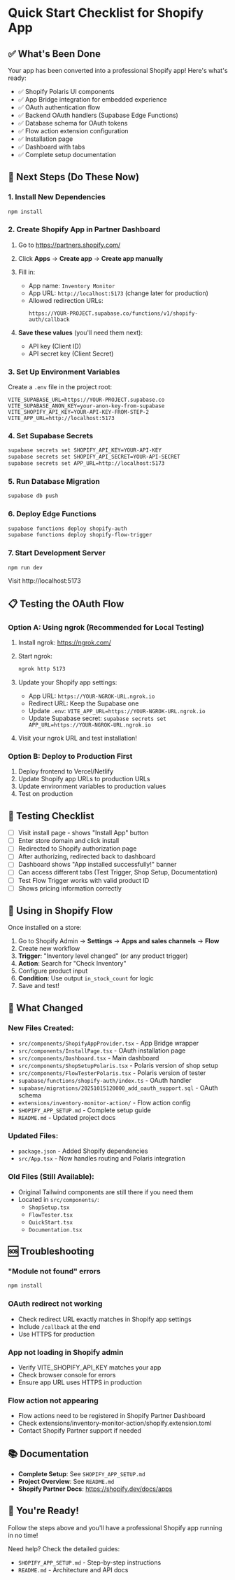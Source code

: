 # Quick Start Checklist for Shopify App

## ✅ What's Been Done

Your app has been converted into a professional Shopify app! Here's what's ready:

- ✅ Shopify Polaris UI components
- ✅ App Bridge integration for embedded experience
- ✅ OAuth authentication flow
- ✅ Backend OAuth handlers (Supabase Edge Functions)
- ✅ Database schema for OAuth tokens
- ✅ Flow action extension configuration
- ✅ Installation page
- ✅ Dashboard with tabs
- ✅ Complete setup documentation

## 🚀 Next Steps (Do These Now)

### 1. Install New Dependencies
```bash
npm install
```

### 2. Create Shopify App in Partner Dashboard

1. Go to https://partners.shopify.com/
2. Click **Apps** → **Create app** → **Create app manually**
3. Fill in:
   - App name: `Inventory Monitor`
   - App URL: `http://localhost:5173` (change later for production)
   - Allowed redirection URLs: 
     ```
     https://YOUR-PROJECT.supabase.co/functions/v1/shopify-auth/callback
     ```

4. **Save these values** (you'll need them next):
   - API key (Client ID)
   - API secret key (Client Secret)

### 3. Set Up Environment Variables

Create a `.env` file in the project root:

```env
VITE_SUPABASE_URL=https://YOUR-PROJECT.supabase.co
VITE_SUPABASE_ANON_KEY=your-anon-key-from-supabase
VITE_SHOPIFY_API_KEY=YOUR-API-KEY-FROM-STEP-2
VITE_APP_URL=http://localhost:5173
```

### 4. Set Supabase Secrets

```bash
supabase secrets set SHOPIFY_API_KEY=YOUR-API-KEY
supabase secrets set SHOPIFY_API_SECRET=YOUR-API-SECRET
supabase secrets set APP_URL=http://localhost:5173
```

### 5. Run Database Migration

```bash
supabase db push
```

### 6. Deploy Edge Functions

```bash
supabase functions deploy shopify-auth
supabase functions deploy shopify-flow-trigger
```

### 7. Start Development Server

```bash
npm run dev
```

Visit http://localhost:5173

## 📋 Testing the OAuth Flow

### Option A: Using ngrok (Recommended for Local Testing)

1. Install ngrok: https://ngrok.com/
2. Start ngrok:
   ```bash
   ngrok http 5173
   ```
3. Update your Shopify app settings:
   - App URL: `https://YOUR-NGROK-URL.ngrok.io`
   - Redirect URL: Keep the Supabase one
   - Update `.env`: `VITE_APP_URL=https://YOUR-NGROK-URL.ngrok.io`
   - Update Supabase secret: `supabase secrets set APP_URL=https://YOUR-NGROK-URL.ngrok.io`

4. Visit your ngrok URL and test installation!

### Option B: Deploy to Production First

1. Deploy frontend to Vercel/Netlify
2. Update Shopify app URLs to production URLs
3. Update environment variables to production values
4. Test on production

## 🧪 Testing Checklist

- [ ] Visit install page - shows "Install App" button
- [ ] Enter store domain and click install
- [ ] Redirected to Shopify authorization page
- [ ] After authorizing, redirected back to dashboard
- [ ] Dashboard shows "App installed successfully!" banner
- [ ] Can access different tabs (Test Trigger, Shop Setup, Documentation)
- [ ] Test Flow Trigger works with valid product ID
- [ ] Shows pricing information correctly

## 📱 Using in Shopify Flow

Once installed on a store:

1. Go to Shopify Admin → **Settings** → **Apps and sales channels** → **Flow**
2. Create new workflow
3. **Trigger**: "Inventory level changed" (or any product trigger)
4. **Action**: Search for "Check Inventory"
5. Configure product input
6. **Condition**: Use output `in_stock_count` for logic
7. Save and test!

## 🎨 What Changed

### New Files Created:
- `src/components/ShopifyAppProvider.tsx` - App Bridge wrapper
- `src/components/InstallPage.tsx` - OAuth installation page
- `src/components/Dashboard.tsx` - Main dashboard
- `src/components/ShopSetupPolaris.tsx` - Polaris version of shop setup
- `src/components/FlowTesterPolaris.tsx` - Polaris version of tester
- `supabase/functions/shopify-auth/index.ts` - OAuth handler
- `supabase/migrations/20251015120000_add_oauth_support.sql` - OAuth schema
- `extensions/inventory-monitor-action/` - Flow action config
- `SHOPIFY_APP_SETUP.md` - Complete setup guide
- `README.md` - Updated project docs

### Updated Files:
- `package.json` - Added Shopify dependencies
- `src/App.tsx` - Now handles routing and Polaris integration

### Old Files (Still Available):
- Original Tailwind components are still there if you need them
- Located in `src/components/`:
  - `ShopSetup.tsx`
  - `FlowTester.tsx`
  - `QuickStart.tsx`
  - `Documentation.tsx`

## 🆘 Troubleshooting

### "Module not found" errors
```bash
npm install
```

### OAuth redirect not working
- Check redirect URL exactly matches in Shopify app settings
- Include `/callback` at the end
- Use HTTPS for production

### App not loading in Shopify admin
- Verify VITE_SHOPIFY_API_KEY matches your app
- Check browser console for errors
- Ensure app URL uses HTTPS in production

### Flow action not appearing
- Flow actions need to be registered in Shopify Partner Dashboard
- Check extensions/inventory-monitor-action/shopify.extension.toml
- Contact Shopify Partner support if needed

## 📚 Documentation

- **Complete Setup**: See `SHOPIFY_APP_SETUP.md`
- **Project Overview**: See `README.md`
- **Shopify Partner Docs**: https://shopify.dev/docs/apps

## 🎉 You're Ready!

Follow the steps above and you'll have a professional Shopify app running in no time!

Need help? Check the detailed guides:
- `SHOPIFY_APP_SETUP.md` - Step-by-step instructions
- `README.md` - Architecture and API docs

